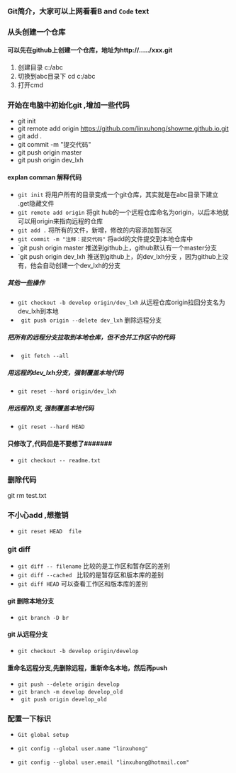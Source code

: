  



 
 
 
### Git简介，大家可以上网看看**B** and     `Code` text

### 从头创建一个仓库
#### 可以先在github上创建一个仓库，地址为http://...../xxx.git
1. 创建目录 c:/abc
2. 切换到abc目录下 cd c:/abc
3. 打开cmd

### 开始在电脑中初始化git ,增加一些代码

+ git init     
+ git remote add origin https://github.com/linxuhong/showme.github.io.git
+ git add .
+ git commit -m "提交代码"
+ git push   origin master
+ git push origin  dev_lxh

#### explan comman 解释代码
 + `git init` 将用户所有的目录变成一个git仓库，其实就是在abc目录下建立 .get隐藏文件
 + `git remote add origin` 将git hub的一个远程仓库命名为origin，以后本地就可以用origin来指向远程的仓库 
 + `git add .`   将所有的文件，新增，修改的内容添加暂存区
 + `git commit -m "注释：提交代码"`   将add的文件提交到本地仓库中
 + `git push   origin master    推送到github上，github默认有一个master分支
 + `git push   origin dev_lxh    推送到github上，的dev_lxh分支 ，因为github上没有，他会自动创建一个dev_lxh的分支
 
 
##### 其他一些操作

+ `git checkout -b develop origin/dev_lxh`  从远程仓库origin拉回分支名为dev_lxh到本地
+ ` git push origin --delete dev_lxh`        删除远程分支
  
##### 把所有的远程分支拉取到本地仓库，但不合并工作区中的代码
+ ` git fetch --all`

##### 用远程的dev_lxh分支，强制覆盖本地代码
+ `git reset --hard origin/dev_lxh`

##### 用远程的\支, 强制覆盖本地代码
+  `git reset --hard HEAD`
 
 
 
#### 只修改了,代码但是不要想了#######
+ `git checkout -- readme.txt `
### 删除代码
git rm test.txt 
### 不小心add ,想撤销 ##############
+ `git reset HEAD  file`

### git diff 
+ `git diff -- filename` 比较的是工作区和暂存区的差别
+ `git diff --cached ` 比较的是暂存区和版本库的差别
+ `git diff HEAD` 可以查看工作区和版本库的差别
 
####  git 删除本地分支 
+ `git branch -D br `
####  git 从远程分支 
+ `git checkout -b develop origin/develop `

#### 重命名远程分支,先删除远程，重新命名本地，然后再push 
+ `git push --delete origin develop `
+  `git branch -m develop develop_old`
+ ` git push origin develop_old`


### 配置一下标识
+ `Git global setup`

+ `git config --global user.name "linxuhong" `
+ `git config --global user.email "linxuhong@hotmail.com" `
 
 

  

